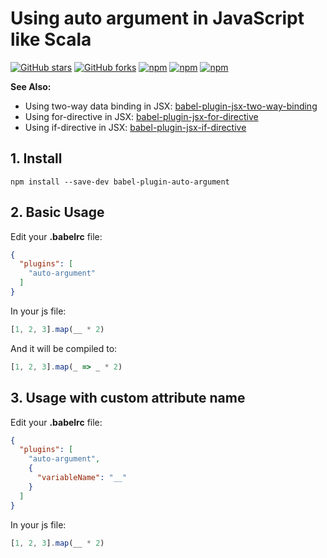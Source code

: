 # Using auto argument in JavaScript like Scala

[![GitHub stars](https://img.shields.io/github/stars/HuQingyang/babel-plugin-auto-argument.svg?style=social&label=Stars&style=plastic)](https://github.com/HuQingyang/babel-plugin-auto-argument)
[![GitHub forks](https://img.shields.io/github/forks/HuQingyang/babel-plugin-auto-argument.svg?style=social&label=Fork&style=plastic)](https://github.com/HuQingyang/babel-plugin-auto-argument)
[![npm](https://img.shields.io/npm/dw/babel-plugin-auto-argument.svg)](https://www.npmjs.com/package/babel-plugin-auto-argument)
[![npm](https://img.shields.io/npm/v/babel-plugin-auto-argument.svg)](https://www.npmjs.com/package/babel-plugin-auto-argument)
[![npm](https://img.shields.io/npm/l/babel-plugin-auto-argument.svg)](https://www.npmjs.com/package/babel-plugin-auto-argument)

**See Also:**
* Using two-way data binding in JSX: [babel-plugin-jsx-two-way-binding](https://github.com/HuQingyang/babel-plugin-jsx-two-way-binding) 
* Using for-directive in JSX: [babel-plugin-jsx-for-directive](https://github.com/HuQingyang/babel-plugin-jsx-for-directive)
* Using if-directive in JSX: [babel-plugin-jsx-if-directive](https://github.com/HuQingyang/babel-plugin-jsx-if-directive)


## 1. Install
`npm install --save-dev babel-plugin-auto-argument`

## 2. Basic Usage
Edit your __.babelrc__ file:
```json
{
  "plugins": [
    "auto-argument"
  ]
}
```
In your js file:
```js
[1, 2, 3].map(__ * 2)
```
And it will be compiled to:
```js
[1, 2, 3].map(_ => _ * 2)
```

## 3. Usage with custom attribute name
Edit your __.babelrc__ file:
```json
{
  "plugins": [
    "auto-argument",
    {
      "variableName": "__"
    }
  ]
}
```
In your js file:
```js
[1, 2, 3].map(__ * 2)
```